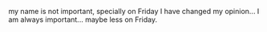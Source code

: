 my name is not important, specially on Friday
I have changed my opinion... I am always important... maybe less on Friday.

